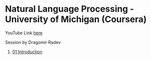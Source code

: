 # Natural Language Processing - University of Michigan (Coursera)

YouTube Link [here](https://www.youtube.com/playlist?list=PLLssT5z_DsK8BdawOVCCaTCO99Ya58ryR)

Session by Dragomir Radev

1. [01 Introduction](01/01_Introduction.md)